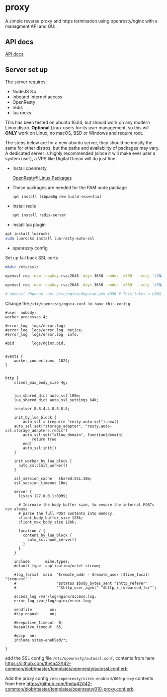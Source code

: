 # proxy

A simple reverse proxy and https termination using openresty/nginx with a managment API and GUI. 

## API docs
[API docs](api.md)

## Server set up

The server requires:
* NodeJS 8.x
* inbound Internet access
* OpenResty
* redis
* lua rocks

This has been tested on ubuntu 16.04, but should work on any modern Linux
distro.
**Optional** Linux users for its user management, so this will
**ONLY** work on Linux, no macOS, BSD or Windows and require root.

The steps below are for a new ubuntu server, they should be mostly the same for
other distros, but the paths and availability of packages may vary. A dedicated
server is highly recommended (since it will make ever user a system user), a VPS
like Digital Ocean will do just fine.

* Install openresty

    [OpenResty® Linux Packages](https://openresty.org/en/linux-packages.html)

* These packages are needed for the PAM node package

    ```bash
    apt install libpam0g-dev build-essential
    ```

* Install redis

    ```bash
    apt install redis-server
    ```

* install lua plugin

```bash
apt install luarocks
sudo luarocks install lua-resty-auto-ssl
```

* openresty config

Set up fail back SSL certs

```bash
mkdir /etc/ssl/

openssl req -new -newkey rsa:2048 -days 3650 -nodes -x509   -subj '/CN=sni-support-required-for-valid-ssl'   -keyout /etc/ssl/resty-auto-ssl-fallback.key   -out /etc/ssl/resty-auto-ssl-fallback.crt

openssl req -new -newkey rsa:2048 -days 3650 -nodes -x509   -subj '/CN=sni-support-required-for-valid-ssl'   -keyout /etc/ssl/resty-auto-ssl-fallback.key   -out /etc/ssl/resty-auto-ssl-fallback.crt

# openssl dhparam -out /etc/nginx/dhparam.pem 4096 # This takes a LONG time and is not needed.

```

Change the `/etc/openresty/nginx.conf to have this config`

```
#user  nobody;
worker_processes 4;

#error_log  logs/error.log;
#error_log  logs/error.log  notice;
#error_log  logs/error.log  info;

#pid        logs/nginx.pid;


events {
    worker_connections  1024;
}


http {
    client_max_body_size 4g;


    lua_shared_dict auto_ssl 100m;
    lua_shared_dict auto_ssl_settings 64k;

    resolver 8.8.4.4 8.8.8.8;

    init_by_lua_block {
        auto_ssl = (require "resty.auto-ssl").new()
	auto_ssl:set("storage_adapter", "resty.auto-ssl.storage_adapters.redis")
        auto_ssl:set("allow_domain", function(domain)
            return true
        end)
        auto_ssl:init()
    }

    init_worker_by_lua_block {
      auto_ssl:init_worker()
    }

    ssl_session_cache   shared:SSL:10m;
    ssl_session_timeout 10m;

    server {
      listen 127.0.0.1:8999;

      # Increase the body buffer size, to ensure the internal POSTs can always
      # parse the full POST contents into memory.
      client_body_buffer_size 128k;
      client_max_body_size 128k;

      location / {
        content_by_lua_block {
          auto_ssl:hook_server()
        }
      }
    }

    include       mime.types;
    default_type  application/octet-stream;

    #log_format  main  '$remote_addr - $remote_user [$time_local] "$request" '
    #                  '$status $body_bytes_sent "$http_referer" '
    #                  '"$http_user_agent" "$http_x_forwarded_for"';

    access_log /var/log/nginx/access.log;
    error_log /var/log/nginx/error.log;

    sendfile        on;
    #tcp_nopush     on;

    #keepalive_timeout  0;
    keepalive_timeout  65;

    #gzip  on;
    include sites-enabled/*;

}

```

add the SSL config file `/etc/openresty/autossl.conf`, contents from here
https://github.com/theta42/t42-common/blob/master/templates/openresty/autossl.conf.erb


Add the proxy config `/etc/openresty/sites-enabled/000-proxy` contents from here
https://github.com/theta42/t42-common/blob/master/templates/openresty/010-proxy.conf.erb
